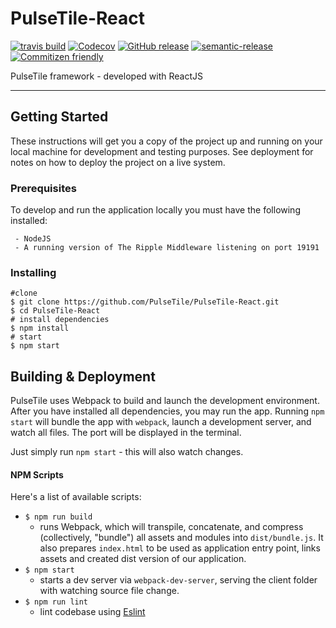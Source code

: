 # PulseTile-React

[![travis build](https://img.shields.io/travis/PulseTile/PulseTile-React.svg?style=flat-square)](https://travis-ci.org/PulseTile/PulseTile-React)
[![Codecov](https://img.shields.io/codecov/c/github/PulseTile/PulseTile-React/develop.svg?style=flat-square)](https://codecov.io/gh/PulseTile/PulseTile-React)
[![GitHub release](https://img.shields.io/github/release/PulseTile/PulseTile-React.svg?style=flat-square)](https://github.com/PulseTile/PulseTile-React/releases)
[![semantic-release](https://img.shields.io/badge/%20%20%F0%9F%93%A6%F0%9F%9A%80-semantic--release-e10079.svg?style=flat-square)](https://github.com/semantic-release/semantic-release)
[![Commitizen friendly](https://img.shields.io/badge/commitizen-friendly-brightgreen.svg?style=flat-square)](http://commitizen.github.io/cz-cli/)

PulseTile framework - developed with ReactJS

---

## Getting Started
These instructions will get you a copy of the project up and running on your local machine for development and testing purposes. See deployment for notes on how to deploy the project on a live system.

### Prerequisites

To develop and run the application locally you must have the following installed:

```
 - NodeJS
 - A running version of The Ripple Middleware listening on port 19191
```
### Installing

    #clone
    $ git clone https://github.com/PulseTile/PulseTile-React.git
    $ cd PulseTile-React
    # install dependencies
    $ npm install
    # start
    $ npm start

## Building & Deployment

PulseTile uses Webpack to build and launch the development environment. After you have installed all dependencies, you may run the app. Running `npm start` will bundle the app with `webpack`, launch a development server, and watch all files. The port will be displayed in the terminal.

Just simply run `npm start` - this will also watch changes.

#### NPM Scripts
Here's a list of available scripts:
* `$ npm run build`
  * runs Webpack, which will transpile, concatenate, and compress (collectively, "bundle") all assets and modules into `dist/bundle.js`. It also prepares `index.html` to be used as application entry point, links assets and created dist version of our application.
* `$ npm start`
  * starts a dev server via `webpack-dev-server`, serving the client folder with watching source file change.
* `$ npm run lint`
  * lint codebase using [Eslint](http://eslint.org/)
